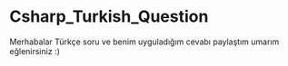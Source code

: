 # Csharp_Turkish_Question
Merhabalar Türkçe soru ve benim uyguladığım cevabı paylaştım umarım eğlenirsiniz :)
